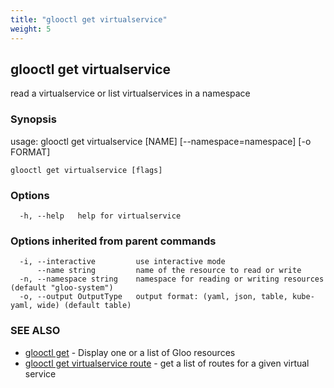 ```yaml
---
title: "glooctl get virtualservice"
weight: 5
---
```

## glooctl get virtualservice

read a virtualservice or list virtualservices in a namespace

### Synopsis

usage: glooctl get virtualservice [NAME] [--namespace=namespace] [-o FORMAT]

```
glooctl get virtualservice [flags]
```

### Options

```
  -h, --help   help for virtualservice
```

### Options inherited from parent commands

```
  -i, --interactive         use interactive mode
      --name string         name of the resource to read or write
  -n, --namespace string    namespace for reading or writing resources (default "gloo-system")
  -o, --output OutputType   output format: (yaml, json, table, kube-yaml, wide) (default table)
```

### SEE ALSO

* [glooctl get](../glooctl_get)	 - Display one or a list of Gloo resources
* [glooctl get virtualservice route](../glooctl_get_virtualservice_route)	 - get a list of routes for a given virtual service

